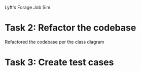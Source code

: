 Lyft's Forage Job Sim

# Task 2: Refactor the codebase
Refactored the codebase per the class diagram 

# Task 3: Create test cases

